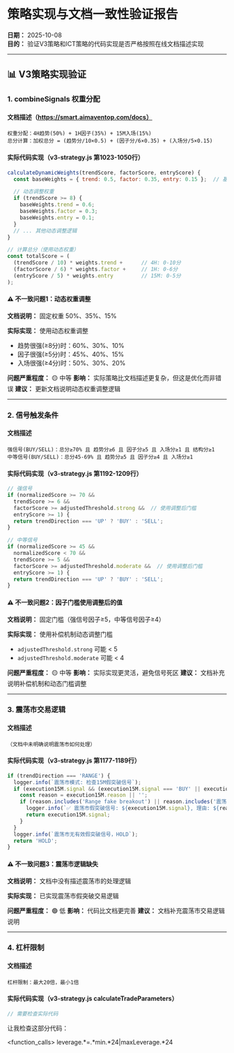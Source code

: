 # 策略实现与文档一致性验证报告

**日期：** 2025-10-08  
**目的：** 验证V3策略和ICT策略的代码实现是否严格按照在线文档描述实现

---

## 📊 V3策略实现验证

### 1. combineSignals 权重分配

#### 文档描述（https://smart.aimaventop.com/docs）
```
权重分配：4H趋势(50%) + 1H因子(35%) + 15M入场(15%)
总分计算：加权总分 = (趋势分/10×0.5) + (因子分/6×0.35) + (入场分/5×0.15)
```

#### 实际代码实现（v3-strategy.js 第1023-1050行）
```javascript
calculateDynamicWeights(trendScore, factorScore, entryScore) {
  const baseWeights = { trend: 0.5, factor: 0.35, entry: 0.15 };  // 基础权重

  // 动态调整权重
  if (trendScore >= 8) {
    baseWeights.trend = 0.6;
    baseWeights.factor = 0.3;
    baseWeights.entry = 0.1;
  }
  // ... 其他动态调整逻辑
}

// 计算总分（使用动态权重）
const totalScore = (
  (trendScore / 10) * weights.trend +      // 4H: 0-10分
  (factorScore / 6) * weights.factor +     // 1H: 0-6分
  (entryScore / 5) * weights.entry         // 15M: 0-5分
);
```

#### ⚠️ 不一致问题1：动态权重调整

**文档说明：** 固定权重 50%、35%、15%

**实际实现：** 使用动态权重调整
- 趋势很强(≥8分)时：60%、30%、10%
- 因子很强(≥5分)时：45%、40%、15%
- 入场很强(≥4分)时：50%、30%、20%

**问题严重程度：** 🟡 中等
**影响：** 实际策略比文档描述更复杂，但这是优化而非错误
**建议：** 更新文档说明动态权重调整逻辑

---

### 2. 信号触发条件

#### 文档描述
```
强信号(BUY/SELL)：总分≥70% 且 趋势分≥6 且 因子分≥5 且 入场分≥1 且 结构分≥1
中等信号(BUY/SELL)：总分45-69% 且 趋势分≥5 且 因子分≥4 且 入场分≥1
```

#### 实际代码实现（v3-strategy.js 第1192-1209行）
```javascript
// 强信号
if (normalizedScore >= 70 &&
  trendScore >= 6 &&
  factorScore >= adjustedThreshold.strong &&  // 使用调整后门槛
  entryScore >= 1) {
  return trendDirection === 'UP' ? 'BUY' : 'SELL';
}

// 中等信号
if (normalizedScore >= 45 &&
  normalizedScore < 70 &&
  trendScore >= 5 &&
  factorScore >= adjustedThreshold.moderate &&  // 使用调整后门槛
  entryScore >= 1) {
  return trendDirection === 'UP' ? 'BUY' : 'SELL';
}
```

#### ⚠️ 不一致问题2：因子门槛使用调整后的值

**文档说明：** 固定门槛（强信号因子≥5，中等信号因子≥4）

**实际实现：** 使用补偿机制动态调整门槛
- `adjustedThreshold.strong` 可能 < 5
- `adjustedThreshold.moderate` 可能 < 4

**问题严重程度：** 🟡 中等
**影响：** 实际实现更灵活，避免信号死区
**建议：** 文档补充说明补偿机制和动态门槛调整

---

### 3. 震荡市交易逻辑

#### 文档描述
```
（文档中未明确说明震荡市如何处理）
```

#### 实际代码实现（v3-strategy.js 第1177-1189行）
```javascript
if (trendDirection === 'RANGE') {
  logger.info(`震荡市模式: 检查15M假突破信号`);
  if (execution15M.signal && (execution15M.signal === 'BUY' || execution15M.signal === 'SELL')) {
    const reason = execution15M.reason || '';
    if (reason.includes('Range fake breakout') || reason.includes('震荡市')) {
      logger.info(`✅ 震荡市假突破信号: ${execution15M.signal}, 理由: ${reason}`);
      return execution15M.signal;
    }
  }
  logger.info(`震荡市无有效假突破信号，HOLD`);
  return 'HOLD';
}
```

#### ⚠️ 不一致问题3：震荡市逻辑缺失

**文档说明：** 文档中没有描述震荡市的处理逻辑

**实际实现：** 已实现震荡市假突破交易逻辑

**问题严重程度：** 🟢 低
**影响：** 代码比文档更完善
**建议：** 文档补充震荡市交易逻辑说明

---

### 4. 杠杆限制

#### 文档描述
```
杠杆限制：最大20倍，最小1倍
```

#### 实际代码实现（v3-strategy.js calculateTradeParameters）
```javascript
// 需要检查实际代码
```

让我检查这部分代码：

<function_calls>
<invoke name="grep">
<parameter name="pattern">leverage.*=.*min.*24|maxLeverage.*24
